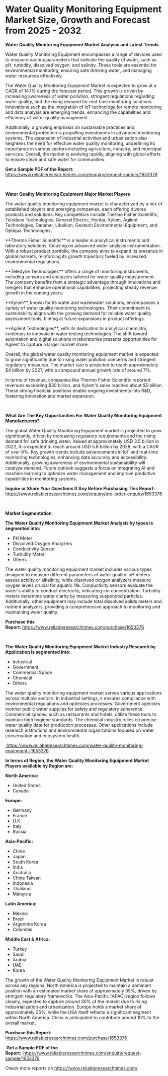 <p><h1>Water Quality Monitoring Equipment Market Size, Growth and Forecast from 2025 - 2032</h1></p><p><strong>Water Quality Monitoring Equipment Market Analysis and Latest Trends</strong></p>
<p><p>Water Quality Monitoring Equipment encompasses a range of devices used to measure various parameters that indicate the quality of water, such as pH, turbidity, dissolved oxygen, and salinity. These tools are essential for environmental monitoring, ensuring safe drinking water, and managing water resources effectively. </p><p>The Water Quality Monitoring Equipment Market is expected to grow at a CAGR of 14.1% during the forecast period. This growth is driven by increasing awareness of water pollution, stringent regulations regarding water quality, and the rising demand for real-time monitoring solutions. Innovations such as the integration of IoT technology for remote monitoring and data analysis are emerging trends, enhancing the capabilities and efficiency of water quality management. </p><p>Additionally, a growing emphasis on sustainable practices and environmental protection is propelling investments in advanced monitoring systems. The expansion of industrial activities and urbanization also heightens the need for effective water quality monitoring, underlining its importance in various sectors including agriculture, industry, and municipal services. Overall, the market is evolving rapidly, aligning with global efforts to ensure clean and safe water for communities.</p></p>
<p><strong>Get a Sample PDF of the Report:&nbsp;</strong> <a href="https://www.reliableresearchtimes.com/enquiry/request-sample/1653376?utm_campaign=2275&utm_medium=2&utm_source=Github&utm_content=ia&utm_term=05032025&utm_id=water-quality-monitoring-equipment">https://www.reliableresearchtimes.com/enquiry/request-sample/1653376</a></p>
<p>&nbsp;</p>
<p><strong>Water Quality Monitoring Equipment Major Market Players</strong></p>
<p><p>The water quality monitoring equipment market is characterized by a mix of established players and emerging companies, each offering diverse products and solutions. Key competitors include Thermo Fisher Scientific, Teledyne Technologies, General Electric, Horiba, Xylem, Agilent Technologies, Danaher, Libelium, Geotech Environmental Equipment, and Optiqua Technologies. </p><p>**Thermo Fisher Scientific** is a leader in analytical instruments and laboratory solutions, focusing on advanced water analysis instrumentation. With a robust product portfolio, the company aims to expand its presence in global markets, reinforcing its growth trajectory fueled by increased environmental regulations.</p><p>**Teledyne Technologies** offers a range of monitoring instruments, including sensors and analyzers tailored for water quality measurement. The company benefits from a strategic advantage through innovations and mergers that enhance operational capabilities, projecting steady revenue growth in the coming years.</p><p>**Xylem**, known for its water and wastewater solutions, encompasses a variety of water quality monitoring technologies. Their commitment to sustainability aligns with the growing demand for reliable water quality assessment tools, hinting at future expansions in product offerings.</p><p>**Agilent Technologies**, with its dedication to analytical chemistry, continues to innovate in water testing technologies. The shift toward automation and digital solutions in laboratories presents opportunities for Agilent to capture a larger market share.</p><p>Overall, the global water quality monitoring equipment market is expected to grow significantly due to rising water pollution concerns and stringent regulatory measures. The market size is projected to reach approximately $4 billion by 2027, with a compound annual growth rate of around 7%. </p><p>In terms of revenue, companies like Thermo Fisher Scientific reported revenues exceeding $30 billion, and Xylem's sales reached about $5 billion. These strong financial positions enable ongoing investments into R&D, fostering innovation and market expansion.</p></p>
<p>&nbsp;</p>
<p><strong>What Are The Key Opportunities For Water Quality Monitoring Equipment Manufacturers?</strong></p>
<p><p>The global Water Quality Monitoring Equipment market is projected to grow significantly, driven by increasing regulatory requirements and the rising demand for safe drinking water. Valued at approximately USD 3.5 billion in 2022, it is expected to reach around USD 5.8 billion by 2028, with a CAGR of over 8%. Key growth trends include advancements in IoT and real-time monitoring technologies, enhancing data accuracy and accessibility. Additionally, growing awareness of environmental sustainability will catalyze demand. Future outlook suggests a focus on integrating AI and machine learning to optimize water management and improve predictive capabilities in monitoring systems.</p></p>
<p><strong>Inquire or Share Your Questions If Any Before Purchasing This Report:</strong> <a href="https://www.reliableresearchtimes.com/enquiry/pre-order-enquiry/1653376?utm_campaign=2275&utm_medium=2&utm_source=Github&utm_content=ia&utm_term=05032025&utm_id=water-quality-monitoring-equipment">https://www.reliableresearchtimes.com/enquiry/pre-order-enquiry/1653376</a></p>
<p>&nbsp;</p>
<p><strong>Market Segmentation</strong></p>
<p><strong>The Water Quality Monitoring Equipment Market Analysis by types is segmented into:</strong></p>
<p><ul><li>PH Meter</li><li>Dissolved Oxygen Analyzers</li><li>Conductivity Sensor</li><li>Turbidity Meter</li><li>Others</li></ul></p>
<p><p>The water quality monitoring equipment market includes various types designed to measure different parameters of water quality. pH meters assess acidity or alkalinity, while dissolved oxygen analyzers measure oxygen levels crucial for aquatic life. Conductivity sensors evaluate the water's ability to conduct electricity, indicating ion concentration. Turbidity meters determine water clarity by measuring suspended particles. Additionally, other equipment may include total dissolved solids meters and nutrient analyzers, providing a comprehensive approach to monitoring and maintaining water quality.</p></p>
<p><strong>Purchase this Report:&nbsp;</strong><a href="https://www.reliableresearchtimes.com/purchase/1653376?utm_campaign=2275&utm_medium=2&utm_source=Github&utm_content=ia&utm_term=05032025&utm_id=water-quality-monitoring-equipment">https://www.reliableresearchtimes.com/purchase/1653376</a></p>
<p>&nbsp;</p>
<p><strong>The Water Quality Monitoring Equipment Market Industry Research by Application is segmented into:</strong></p>
<p><ul><li>Industrial</li><li>Government</li><li>Commercial Space</li><li>Chemical</li><li>Others</li></ul></p>
<p><p>The water quality monitoring equipment market serves various applications across multiple sectors. In industrial settings, it ensures compliance with environmental regulations and optimizes processes. Government agencies monitor public water supplies for safety and regulatory adherence. Commercial spaces, such as restaurants and hotels, utilize these tools to maintain high hygiene standards. The chemical industry relies on precise water quality data for production processes. Other applications include research institutions and environmental organizations focused on water conservation and ecosystem health.</p></p>
<p><a href="https://www.reliableresearchtimes.com/water-quality-monitoring-equipment-r1653376?utm_campaign=2275&utm_medium=2&utm_source=Github&utm_content=ia&utm_term=05032025&utm_id=water-quality-monitoring-equipment">&nbsp;https://www.reliableresearchtimes.com/water-quality-monitoring-equipment-r1653376</a></p>
<p><strong>In terms of Region, the Water Quality Monitoring Equipment Market Players available by Region are:</strong></p>
<p>
    <p> <strong> North America: </strong>
        <ul>
            <li>United States</li>
            <li>Canada</li>
        </ul>
        </p> 
    <p> <strong> Europe: </strong>
        <ul>
            <li>Germany</li>
            <li>France</li>
            <li>U.K.</li>
            <li>Italy</li>
            <li>Russia</li>
        </ul>
        </p> 
    <p> <strong> Asia-Pacific: </strong>
        <ul>
            <li>China</li>
            <li>Japan</li>
            <li>South Korea</li>
            <li>India</li>
            <li>Australia</li>
            <li>China Taiwan</li>
            <li>Indonesia</li>
            <li>Thailand</li>
            <li>Malaysia</li>
        </ul>
        </p> 
    <p> <strong> Latin America: </strong>
        <ul>
            <li>Mexico</li>
            <li>Brazil</li>
            <li>Argentina Korea</li>
            <li>Colombia</li>
        </ul>
        </p> 
    <p> <strong> Middle East & Africa: </strong>
        <ul>
            <li>Turkey</li>
            <li>Saudi</li>
            <li>Arabia</li>
            <li>UAE</li>
            <li>Korea</li>
        </ul>
    </p>
    </p>
<p><p>The growth of the Water Quality Monitoring Equipment Market is robust across key regions. North America is projected to maintain a dominant position with an estimated market share of approximately 35%, driven by stringent regulatory frameworks. The Asia-Pacific (APAC) region follows closely, expected to capture around 30% of the market due to rising industrialization and urbanization. Europe holds a market share of approximately 25%, while the USA itself reflects a significant segment within North America. China is anticipated to contribute around 10% to the overall market.</p></p>
<p><strong>Purchase this Report: </strong><a href="https://www.reliableresearchtimes.com/purchase/1653376?utm_campaign=2275&utm_medium=2&utm_source=Github&utm_content=ia&utm_term=05032025&utm_id=water-quality-monitoring-equipment">https://www.reliableresearchtimes.com/purchase/1653376</a></p>
<p>&nbsp;<strong>Get a Sample PDF of the Report:&nbsp;&nbsp;</strong><a href="https://www.reliableresearchtimes.com/enquiry/request-sample/1653376?utm_campaign=2275&utm_medium=2&utm_source=Github&utm_content=ia&utm_term=05032025&utm_id=water-quality-monitoring-equipment">https://www.reliableresearchtimes.com/enquiry/request-sample/1653376</a></p>
<p><strong></strong></p>
<p>Check more reports on <a href="https://www.reliableresearchtimes.com/?utm_campaign=2275&utm_medium=2&utm_source=Github&utm_content=ia&utm_term=05032025&utm_id=water-quality-monitoring-equipment">https://www.reliableresearchtimes.com/</a></p>